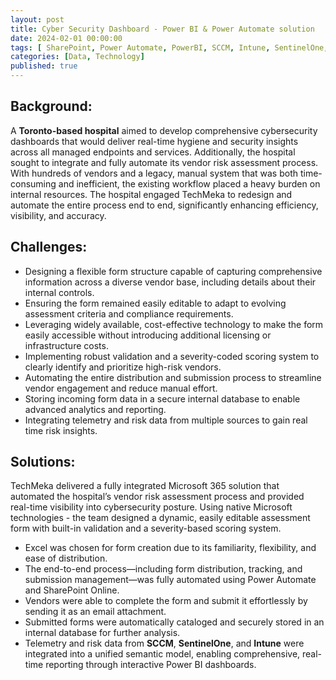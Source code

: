 ```yaml
---
layout: post
title: Cyber Security Dashboard - Power BI & Power Automate solution
date: 2024-02-01 00:00:00
tags: [ SharePoint, Power Automate, PowerBI, SCCM, Intune, SentinelOne, Governance ]
categories: [Data, Technology]
published: true
---
```



## Background:

A **Toronto-based hospital** aimed to develop comprehensive cybersecurity dashboards that would deliver real-time hygiene and security insights across all managed endpoints and services. Additionally, the hospital sought to integrate and fully automate its vendor risk assessment process. With hundreds of vendors and a legacy, manual system that was both time-consuming and inefficient, the existing workflow placed a heavy burden on internal resources. The hospital engaged TechMeka to redesign and automate the entire process end to end, significantly enhancing efficiency, visibility, and accuracy.


## Challenges:
- Designing a flexible form structure capable of capturing comprehensive information across a diverse vendor base, including details about their internal controls.
- Ensuring the form remained easily editable to adapt to evolving assessment criteria and compliance requirements.
- Leveraging widely available, cost-effective technology to make the form easily accessible without introducing additional licensing or infrastructure costs.
- Implementing robust validation and a severity-coded scoring system to clearly identify and prioritize high-risk vendors.
- Automating the entire distribution and submission process to streamline vendor engagement and reduce manual effort.
- Storing incoming form data in a secure internal database to enable advanced analytics and reporting.
- Integrating telemetry and risk data from multiple sources to gain real time risk insights.


## Solutions:
TechMeka delivered a fully integrated Microsoft 365 solution that automated the hospital’s vendor risk assessment process and provided real-time visibility into cybersecurity posture. Using native Microsoft technologies - the team designed a dynamic, easily editable assessment form with built-in validation and a severity-based scoring system.

- Excel was chosen for form creation due to its familiarity, flexibility, and ease of distribution.
- The end-to-end process—including form distribution, tracking, and submission management—was fully automated using Power Automate and SharePoint Online.
- Vendors were able to complete the form and submit it effortlessly by sending it as an email attachment.
- Submitted forms were automatically cataloged and securely stored in an internal database for further analysis.
- Telemetry and risk data from **SCCM**, **SentinelOne**, and **Intune** were integrated into a unified semantic model, enabling comprehensive, real-time reporting through interactive Power BI dashboards.
